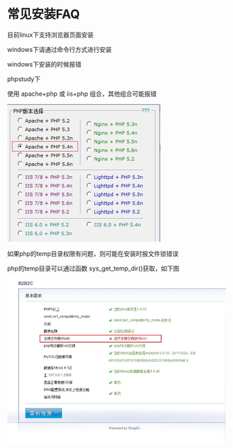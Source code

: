 # 常见安装FAQ

目前linux下支持浏览器页面安装

windows下请通过命令行方式进行安装

windows下安装的时候报错

phpstudy下

使用 apache+php 或 iis+php 组合，其他组合可能报错

<img src="images/01.JPG">


如果php的temp目录权限有问题，则可能在安装时报文件锁错误

php的temp目录可以通过函数 sys_get_temp_dir()获取，如下图

<img src="images/02.JPG">